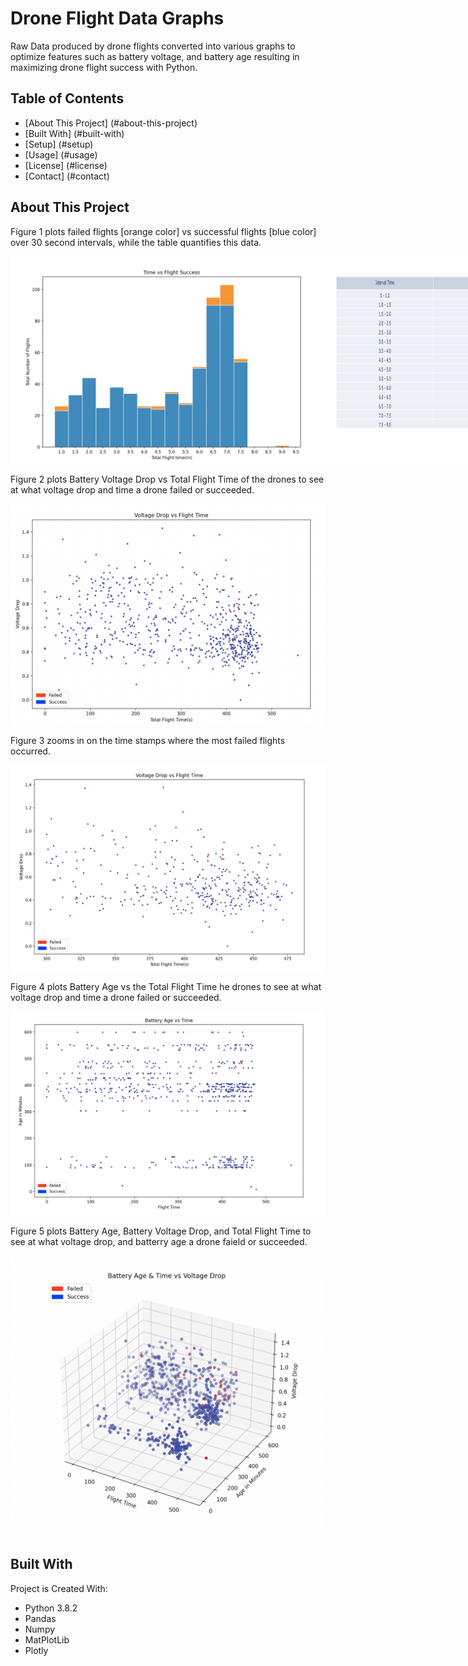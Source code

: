 # Drone Flight Data Graphs
Raw Data produced by drone flights converted into various graphs to optimize features such as battery voltage, and battery age resulting in maximizing drone flight success with Python. 

## Table of Contents 
* [About This Project] (#about-this-project)
* [Built With] (#built-with)
* [Setup] (#setup)
* [Usage] (#usage)
* [License] (#license)
* [Contact] (#contact)

## About This Project
<style>
  .content {
    max-width: 1024px;
    width: 100%;
    text-align: center;
    margin: auto;
  }
  p {
    text-align: left;
  }
  .container {
    display: flex;
  }
</style>

<div class="content">
  <p>
    Figure 1 plots failed flights [orange color] vs successful flights [blue color] over 30 second intervals, while the table quantifies this data. 
  </p>
  
  <div class="container">
    <img src="graph_image/fig1.png" alt="graph 1">
    <img src="graph_image/table.png" alt="graph 1 info">
  </div>
  
  <p>
  Figure 2 plots Battery Voltage Drop vs Total Flight Time of the drones to see at what voltage drop and time a drone failed or succeeded. 
  </p>
  
  <div class="container">
    <img src="graph_image/fig2.png" alt="graph 2">
  </div>
  
  <p>
  Figure 3 zooms in on the time stamps where the most failed flights occurred.
  </p>
  
  <div class="container">
    <img src="graph_image/fig3.png" alt="graph 3">
  </div>
</div>

<p> 
  Figure 4 plots Battery Age vs the Total Flight Time he drones to see at what voltage drop and time a drone failed or succeeded. 
</p>

<p align="center">
  <img width="600" src="graph_image/fig4.png">
</p>


<p> 
  Figure 5 plots Battery Age, Battery Voltage Drop, and Total Flight Time to see at what voltage drop, and batterry age a drone faield or succeeded. 
</p>

<p align="center">
  <img width="600" src="graph_image/fig5.png">
</p>


## Built With
Project is Created With: 
* Python 3.8.2
* Pandas
* Numpy
* MatPlotLib
* Plotly
